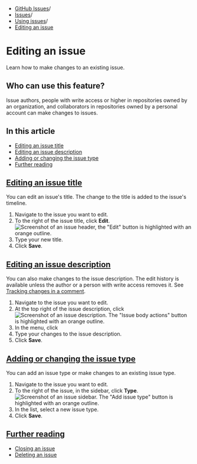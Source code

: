   * [GitHub Issues](https://docs.github.com/en/issues "GitHub Issues")/
  * [Issues](https://docs.github.com/en/issues/tracking-your-work-with-issues "Issues")/
  * [Using issues](https://docs.github.com/en/issues/tracking-your-work-with-issues/using-issues "Using issues")/
  * [Editing an issue](https://docs.github.com/en/issues/tracking-your-work-with-issues/using-issues/editing-an-issue "Editing an issue")


# Editing an issue
Learn how to make changes to an existing issue.
## Who can use this feature?
Issue authors, people with write access or higher in repositories owned by an organization, and collaborators in repositories owned by a personal account can make changes to issues.
## In this article
  * [Editing an issue title](https://docs.github.com/en/issues/tracking-your-work-with-issues/using-issues/editing-an-issue#editing-an-issue-title)
  * [Editing an issue description](https://docs.github.com/en/issues/tracking-your-work-with-issues/using-issues/editing-an-issue#editing-an-issue-description)
  * [Adding or changing the issue type](https://docs.github.com/en/issues/tracking-your-work-with-issues/using-issues/editing-an-issue#adding-or-changing-the-issue-type)
  * [Further reading](https://docs.github.com/en/issues/tracking-your-work-with-issues/using-issues/editing-an-issue#further-reading)


## [Editing an issue title](https://docs.github.com/en/issues/tracking-your-work-with-issues/using-issues/editing-an-issue#editing-an-issue-title)
You can edit an issue's title. The change to the title is added to the issue's timeline.
  1. Navigate to the issue you want to edit.
  2. To the right of the issue title, click **Edit**.
![Screenshot of an issue header, the "Edit" button is highlighted with an orange outline.](https://docs.github.com/assets/cb-16732/images/help/issues/issue-edit-title.png)
  3. Type your new title.
  4. Click **Save**.


## [Editing an issue description](https://docs.github.com/en/issues/tracking-your-work-with-issues/using-issues/editing-an-issue#editing-an-issue-description)
You can also make changes to the issue description. The edit history is available unless the author or a person with write access removes it. See [Tracking changes in a comment](https://docs.github.com/en/communities/moderating-comments-and-conversations/tracking-changes-in-a-comment).
  1. Navigate to the issue you want to edit.
  2. At the top right of the issue description, click 
![Screenshot of an issue description. The "Issue body actions" button is highlighted with an orange outline.](https://docs.github.com/assets/cb-15901/images/help/issues/issue-edit-description.png)
  3. In the menu, click 
  4. Type your changes to the issue description.
  5. Click **Save**.


## [Adding or changing the issue type](https://docs.github.com/en/issues/tracking-your-work-with-issues/using-issues/editing-an-issue#adding-or-changing-the-issue-type)
You can add an issue type or make changes to an existing issue type.
  1. Navigate to the issue you want to edit.
  2. To the right of the issue, in the sidebar, click **Type**.
![Screenshot of an issue sidebar. The "Add issue type" button is highlighted with an orange outline.](https://docs.github.com/assets/cb-15906/images/help/issues/issue-add-type.png)
  3. In the list, select a new issue type.
  4. Click **Save**.


## [Further reading](https://docs.github.com/en/issues/tracking-your-work-with-issues/using-issues/editing-an-issue#further-reading)
  * [Closing an issue](https://docs.github.com/en/issues/tracking-your-work-with-issues/administering-issues/closing-an-issue)
  * [Deleting an issue](https://docs.github.com/en/issues/tracking-your-work-with-issues/administering-issues/deleting-an-issue)


